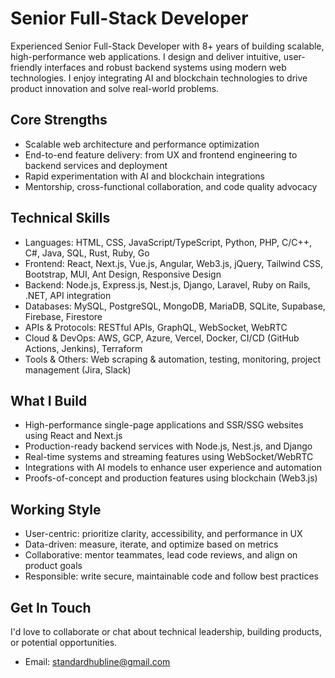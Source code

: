 # Senior Full-Stack Developer

Experienced Senior Full-Stack Developer with 8+ years of building scalable, high-performance web applications. I design and deliver intuitive, user-friendly interfaces and robust backend systems using modern web technologies. I enjoy integrating AI and blockchain technologies to drive product innovation and solve real-world problems.

## Core Strengths

- Scalable web architecture and performance optimization
- End-to-end feature delivery: from UX and frontend engineering to backend services and deployment
- Rapid experimentation with AI and blockchain integrations
- Mentorship, cross-functional collaboration, and code quality advocacy

## Technical Skills

- Languages: HTML, CSS, JavaScript/TypeScript, Python, PHP, C/C++, C#, Java, SQL, Rust, Ruby, Go
- Frontend: React, Next.js, Vue.js, Angular, Web3.js, jQuery, Tailwind CSS, Bootstrap, MUI, Ant Design, Responsive Design
- Backend: Node.js, Express.js, Nest.js, Django, Laravel, Ruby on Rails, .NET, API integration
- Databases: MySQL, PostgreSQL, MongoDB, MariaDB, SQLite, Supabase, Firebase, Firestore
- APIs & Protocols: RESTful APIs, GraphQL, WebSocket, WebRTC
- Cloud & DevOps: AWS, GCP, Azure, Vercel, Docker, CI/CD (GitHub Actions, Jenkins), Terraform
- Tools & Others: Web scraping & automation, testing, monitoring, project management (Jira, Slack)

## What I Build

- High-performance single-page applications and SSR/SSG websites using React and Next.js
- Production-ready backend services with Node.js, Nest.js, and Django
- Real-time systems and streaming features using WebSocket/WebRTC
- Integrations with AI models to enhance user experience and automation
- Proofs-of-concept and production features using blockchain (Web3.js)

## Working Style

- User-centric: prioritize clarity, accessibility, and performance in UX
- Data-driven: measure, iterate, and optimize based on metrics
- Collaborative: mentor teammates, lead code reviews, and align on product goals
- Responsible: write secure, maintainable code and follow best practices

## Get In Touch

I'd love to collaborate or chat about technical leadership, building products, or potential opportunities.

- Email: standardhubline@gmail.com